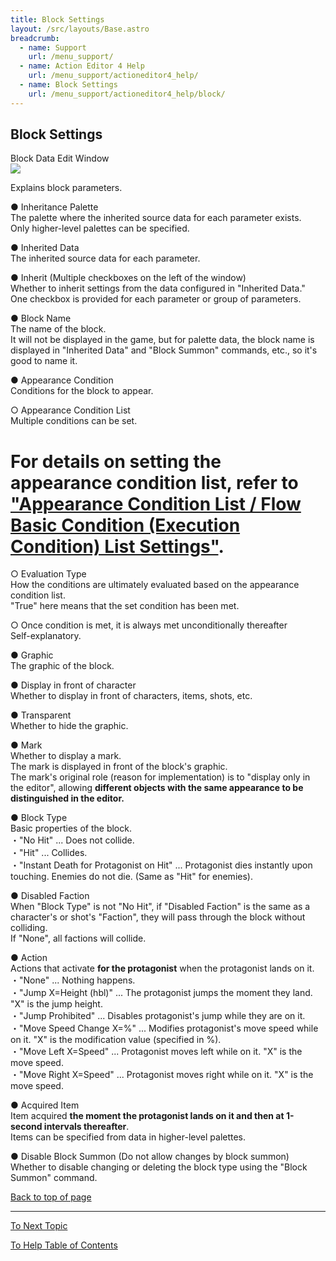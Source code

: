 ```yaml
---
title: Block Settings
layout: /src/layouts/Base.astro
breadcrumb:
  - name: Support
    url: /menu_support/
  - name: Action Editor 4 Help
    url: /menu_support/actioneditor4_help/
  - name: Block Settings
    url: /menu_support/actioneditor4_help/block/
---
```


<a name="TOP"></a>

## Block Settings

Block Data Edit Window  
![](/menu_support/actioneditor4_help/block/Block.jpg)  
  

Explains block parameters.

● Inheritance Palette  
The palette where the inherited source data for each parameter exists.  
Only higher-level palettes can be specified.  
  
● Inherited Data  
The inherited source data for each parameter.  
  
● Inherit (Multiple checkboxes on the left of the window)  
Whether to inherit settings from the data configured in "Inherited Data."  
One checkbox is provided for each parameter or group of parameters.  
  
● Block Name  
The name of the block.  
It will not be displayed in the game, but for palette data, the block name is displayed in "Inherited Data" and "Block Summon" commands, etc., so it's good to name it.  
  
● Appearance Condition  
Conditions for the block to appear.  
  
○ Appearance Condition List  
Multiple conditions can be set.  
# For details on setting the appearance condition list, refer to ["Appearance Condition List / Flow Basic Condition (Execution Condition) List Settings"](../cond/).  
  
○ Evaluation Type  
How the conditions are ultimately evaluated based on the appearance condition list.  
"True" here means that the set condition has been met.  
  
○ Once condition is met, it is always met unconditionally thereafter  
Self-explanatory.  
  
● Graphic  
The graphic of the block.  
  
● Display in front of character  
Whether to display in front of characters, items, shots, etc.  
  
● Transparent  
Whether to hide the graphic.  
  
● Mark  
Whether to display a mark.  
The mark is displayed in front of the block's graphic.  
The mark's original role (reason for implementation) is to "display only in the editor", allowing **different objects with the same appearance to be distinguished in the editor.**  
  
● Block Type  
Basic properties of the block.  
・"No Hit" ... Does not collide.  
・"Hit" ... Collides.  
・"Instant Death for Protagonist on Hit" ... Protagonist dies instantly upon touching. Enemies do not die. (Same as "Hit" for enemies).  
  
● Disabled Faction  
When "Block Type" is not "No Hit", if "Disabled Faction" is the same as a character's or shot's "Faction", they will pass through the block without colliding.  
If "None", all factions will collide.  
  
● Action  
Actions that activate **for the protagonist** when the protagonist lands on it.  
・"None" ... Nothing happens.  
・"Jump X=Height (hbl)" ... The protagonist jumps the moment they land. "X" is the jump height.  
・"Jump Prohibited" ... Disables protagonist's jump while they are on it.  
・"Move Speed Change X=%" ... Modifies protagonist's move speed while on it. "X" is the modification value (specified in %).  
・"Move Left X=Speed" ... Protagonist moves left while on it. "X" is the move speed.  
・"Move Right X=Speed" ... Protagonist moves right while on it. "X" is the move speed.  
  
● Acquired Item  
Item acquired **the moment the protagonist lands on it and then at 1-second intervals thereafter**.  
Items can be specified from data in higher-level palettes.  
  
● Disable Block Summon (Do not allow changes by block summon)  
Whether to disable changing or deleting the block type using the "Block Summon" command.  

[Back to top of page](#TOP)

---

  

[To Next Topic](../chara/)

[To Help Table of Contents](..)
